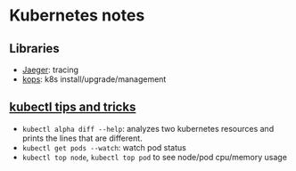 # Kubernetes notes
## Libraries
+ [Jaeger](https://github.com/jaegertracing/jaeger): tracing
+ [kops](https://github.com/kubernetes/kops): k8s install/upgrade/management
## [kubectl tips and tricks](https://discuss.kubernetes.io/t/kubectl-tips-and-tricks/192/7)
+ `kubectl alpha diff --help`: analyzes two kubernetes resources and prints the lines that are different.
+ `kubectl get pods --watch`: watch pod status
+ `kubectl top node`, `kubectl top pod` to see node/pod cpu/memory usage
